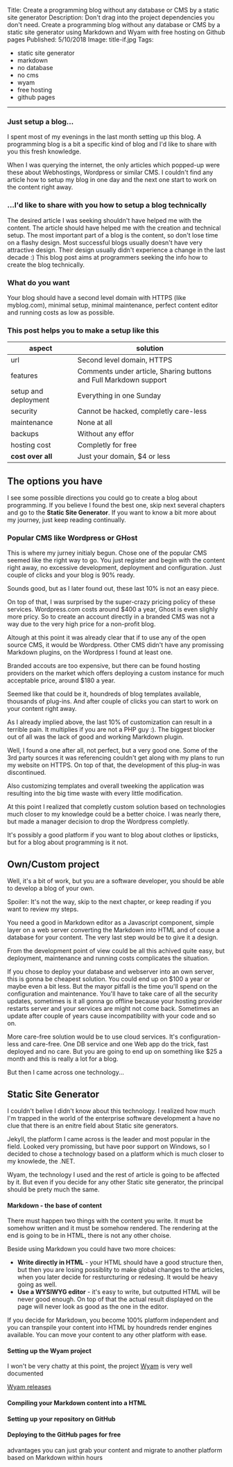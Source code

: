 Title: Create a programming blog without any database or CMS by a static site generator
Description: Don't drag into the project dependencies you don't need. Create a programming blog without any database or CMS by a static site generator using Markdown and Wyam with free hosting on Github pages
Published: 5/10/2018
Image: title-if.jpg
Tags: 
- static site generator
- markdown
- no database
- no cms
- wyam
- free hosting
- github pages
---

### Just setup a blog...
I spent most of my evenings in the last month setting up this blog. A programming blog is a bit a specific kind of blog and I'd like to share with you this fresh knowledge.
 
When I was querying the internet, the only articles which popped-up were these about Webhostings, Wordpress or similar CMS. I couldn't find any article how to setup my blog in one day and the next one start to work on the content right away.

### ...I'd like to share with you how to setup a blog technically
The desired article I was seeking shouldn't have helped me with the content. The article should have helped me with the creation and technical setup.
The most important part of a blog is the content, so don't lose time on a flashy design.
Most successful blogs usually doesn't have very attractive design. Their design usually didn't experience a change in the last decade :)
This blog post aims at programmers seeking the info how to create the blog technically.

### What do you want
Your blog should have a second level domain with HTTPS (like myblog.com), minimal setup, minimal maintenance, perfect content editor and running costs as low as possible.

### This post helps you to make a setup like this

| aspect | solution |
|--|--|
| url | Second level domain, HTTPS |
| features | Comments under article, Sharing buttons and Full Markdown support|
| setup and deployment | Everything in one Sunday|
| security | Cannot be hacked, completly care-less|
| maintenance | None at all|
| backups | Without any effor|
| hosting cost | Completly for free|
| **cost over all** | Just your domain, $4 or less

## The options you have
I see some possible directions you could go to create a blog about programming. 
If you believe I found the best one, skip next several chapters and go to the **Static Site Generator**. 
If you want to know a bit more about my journey, just keep reading continually.

### Popular CMS like Wordpress or GHost
This is where my jurney initialy begun. Chose one of the popular CMS seemed like the right way to go. You just register and begin with the content right away, no excessive development, deployment and configuration. Just couple of clicks and your blog is 90% ready.

Sounds good, but as I later found out,  these last 10% is not an easy piece.

On top of that, I was surprised by the super-crazy pricing policy of these services. Wordpress.com costs around $400 a year, Ghost is even slighly more pricy. So to create an account directly in a branded CMS was not a way due to the very high price for a non-profit blog.

Altough at this point it was already clear that if to use any of the open source CMS, it would be Wordpress. Other CMS didn't have any promissing Markdown plugins, on the Wordpress I found at least one.

Branded accouts are too expensive, but there can be found hosting providers on the market which offers deploying a custom instance for much acceptable price, around $180 a year.

Seemed like that could be it, houndreds of blog templates available, thousands of plug-ins. And after couple of clicks you can start to work on your content right away.

As I already implied above, the last 10% of customization can result in a terrible pain. It multiplies if you are not a PHP guy :). 
The biggest blocker out of all was the lack of good and working Markdown plugin. 

Well, I found a one after all, not perfect, but a very good one. Some of the 3rd party sources it was referencing couldn't get along with my plans to run my website on HTTPS.
On top of that, the development of this plug-in was discontinued.

Also customizing templates and overall tweeking the application was resulting into the big time waste with every little modification.

At this point I realized that completly custom solution based on technologies much closer to my knowledge could be a better choice. I was nearly there, but made a manager decision to drop the Wordpress completly.

It's possibly a good platform if you want to blog about clothes or lipsticks, but for a blog about programming is it not.

## Own/Custom project
Well, it's a bit of work, but you are a software developer, you should be able to develop a blog of your own. 

Spoiler: It's not the way, skip to the next chapter, or keep reading if you want to review my steps.

You need a good in Markdown editor as a Javascript component, simple layer on a web server converting the Markdown into HTML and of couse a database for your content. The very last step would be to give it a design.

From the development point of view could be all this achived quite easy, but deployment, maintenance and running costs complicates the situation.

If you chose to deploy your database and webserver into an own server, this is gonna be cheapest solution.
You could end up on $100 a year or maybe even a bit less. But the mayor pitfall is the time you'll spend on the configuration and maintenance. 
You'll have to take care of all the security updates, sometimes is it all gonna go offline because your hosting provider restarts server and your services are might not come back. Sometimes an update after couple of years cause incompatibility with your code and so on.

More care-free solution would be to use cloud services. It's configuration-less and care-free. One DB service and one Web app do the trick, fast deployed and no care. But you are going to end up on something like $25 a month and this is really a lot for a blog.

But then I came across one technology...

## Static Site Generator
I couldn't belive I didn't know about this technology.
I realized how much I'm trapped in the world of the enterprise software development a have no clue that there is an enitre field about Static site generators.

Jekyll, the platform I came across is the leader and most popular in the field. Looked very promissing, but have poor support on Windows, so I decided to chose a technology based on a platform which is much closer to my knowlede, the .NET.

Wyam, the technology I used and the rest of article is going to be affected by it. 
But even if you decide for any other Static site generator, the principal should be prety much the same.

#### Markdown - the base of content
There must happen two things with the content you write. It must be somehow written and it must be somehow rendered.
The rendering at the end is going to be in HTML, there is not any other choise.

Beside using Markdown you could have two more choices:
- **Write directly in HTML** - your HTML should have a good structure then, but then you are losing possiblity to make global changes to the articles, when you later decide for resturcturing or redesing. It would be heavy going as well.
- **Use a WYSIWYG editor** - it's easy to write, but outputted HTML will be never good enough. On top of that the actual result displayed on the page will never look as good as the one in the editor.

If you decide for Markdown, you become 100% platform independent and you can transpile your content into HTML by houndreds render engines available.
You can move your content to any other platform with ease.

#### Setting up the Wyam project
I won't be very chatty at this point, the project [Wyam](https://wyam.io) is very well documented 

 [Wyam releases](https://github.com/Wyamio/Wyam/releases)

#### Compiling your Markdown content into a HTML


#### Setting up your repository on GitHub

#### Deploying to the GitHub pages for free




advantages
you can just grab your content and migrate to another platform based on Markdown within hours
<!--stackedit_data:
eyJoaXN0b3J5IjpbNDYyNDU3MzA2LDE0MzY5MzYyMTIsMTc0MT
EzMzYxLDE5ODIyNTEwMDYsLTIwODg3ODgwMywtNjcyNjMwMzYz
LDQ0MzA1ODAwOCwxOTU1MjcwOTQ5LDExMzgyMDgzMDMsLTEzMz
c4ODY1MDIsMTMwMTkzMjQwMiwxNzY2MjM4NTgxLDEwODg1OTA2
ODQsMTI5MDk5OTE2NV19
-->